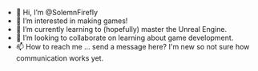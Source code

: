 - 👋 Hi, I’m @SolemnFirefly
- 👀 I’m interested in making games!
- 🌱 I’m currently learning to (hopefully) master the Unreal Engine.
- 💞️ I’m looking to collaborate on learning about game development.
- 📫 How to reach me ... send a message here? I'm new so not sure how communication works yet.

<!---
SolemnFirefly/SolemnFirefly is a ✨ special ✨ repository because its `README.md` (this file) appears on your GitHub profile.
You can click the Preview link to take a look at your changes.
--->
